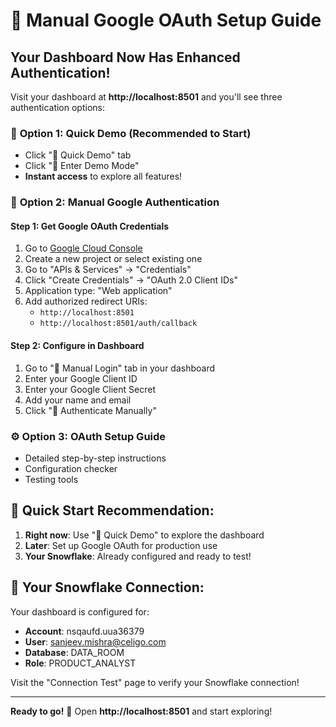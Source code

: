 # 🔑 Manual Google OAuth Setup Guide

## Your Dashboard Now Has Enhanced Authentication!

Visit your dashboard at **http://localhost:8501** and you'll see three authentication options:

### 🎯 **Option 1: Quick Demo (Recommended to Start)**
- Click "🚀 Quick Demo" tab
- Click "🎯 Enter Demo Mode" 
- **Instant access** to explore all features!

### 🔑 **Option 2: Manual Google Authentication**

#### Step 1: Get Google OAuth Credentials
1. Go to [Google Cloud Console](https://console.cloud.google.com/)
2. Create a new project or select existing one
3. Go to "APIs & Services" → "Credentials"
4. Click "Create Credentials" → "OAuth 2.0 Client IDs"
5. Application type: "Web application"
6. Add authorized redirect URIs:
   - `http://localhost:8501`
   - `http://localhost:8501/auth/callback`

#### Step 2: Configure in Dashboard
1. Go to "🔑 Manual Login" tab in your dashboard
2. Enter your Google Client ID
3. Enter your Google Client Secret
4. Add your name and email
5. Click "🚀 Authenticate Manually"

### ⚙️ **Option 3: OAuth Setup Guide**
- Detailed step-by-step instructions
- Configuration checker
- Testing tools

## 🎯 **Quick Start Recommendation:**

1. **Right now**: Use "🚀 Quick Demo" to explore the dashboard
2. **Later**: Set up Google OAuth for production use
3. **Your Snowflake**: Already configured and ready to test!

## 🔗 **Your Snowflake Connection:**

Your dashboard is configured for:
- **Account**: nsqaufd.uua36379
- **User**: sanjeev.mishra@celigo.com
- **Database**: DATA_ROOM
- **Role**: PRODUCT_ANALYST

Visit the "Connection Test" page to verify your Snowflake connection!

---

**Ready to go!** 🚀 Open **http://localhost:8501** and start exploring! 